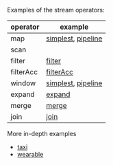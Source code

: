 Examples of the stream operators:

| operator  | example
| --------- | ----------------------
| map       | [simplest], [pipeline]
| scan      |
| filter    | [filter]
| filterAcc | [filterAcc]
| window    | [simplest], [pipeline]
| expand    | [expand]
| merge     | [merge]
| join      | [join]

More in-depth examples

 * [taxi]
 * [wearable]

[simplest]: simplest
[pipeline]: pipeline
[filter]: filter
[merge]: merge
[join]: join
[taxi]: taxi
[wearable]: wearable
[expand]: expand
[filterAcc]: filterAcc
